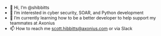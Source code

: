 - 👋 Hi, I’m @shibbitts
- 👀 I’m interested in cyber security, SOAR, and Python development
- 🌱 I’m currently learning how to be a better developer to help support my teammates at Axonius
- 📫 How to reach me scott.hibbitts@axonius.com or via Slack
